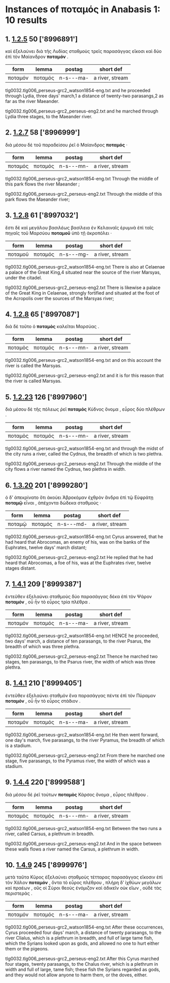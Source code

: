 # Instances of ποταμός in Anabasis 1: 10 results
## 1. [1.2.5](https://beyond-translation.perseus.org/reader/urn:cts:greekLit:tlg0032.tlg006.perseus-grc2:1.2.5?mode=syntax-trees) 50 ['8996891']
καὶ ἐξελαύνει διὰ τῆς Λυδίας σταθμοὺς τρεῖς παρασάγγας εἴκοσι καὶ δύο ἐπὶ τὸν Μαίανδρον **ποταμόν** . 

| form | lemma | postag | short def |
| --- | --- | --- | --- |
| ποταμόν | ποταμός | n-s---ma- | a river, stream |

tlg0032.tlg006_perseus-grc2_watson1854-eng.txt and he proceeded through  Lydia, three days' march,1 a distance of twenty-two parasangs,2 as far as the river Maeander. 

tlg0032.tlg006_perseus-grc2_perseus-eng2.txt and he marched through  Lydia  three stages, to the  Maeander  river. 

## 2. [1.2.7](https://beyond-translation.perseus.org/reader/urn:cts:greekLit:tlg0032.tlg006.perseus-grc2:1.2.7?mode=syntax-trees) 58 ['8996999']
διὰ μέσου δὲ τοῦ παραδείσου ῥεῖ ὁ Μαίανδρος **ποταμός** · 

| form | lemma | postag | short def |
| --- | --- | --- | --- |
| ποταμός | ποταμός | n-s---mn- | a river, stream |

tlg0032.tlg006_perseus-grc2_watson1854-eng.txt Through the middle of this park flows the river Maeander ; 

tlg0032.tlg006_perseus-grc2_perseus-eng2.txt Through the middle of this park flows the Maeander river; 

## 3. [1.2.8](https://beyond-translation.perseus.org/reader/urn:cts:greekLit:tlg0032.tlg006.perseus-grc2:1.2.8?mode=syntax-trees) 61 ['8997032']
ἔστι δὲ καὶ μεγάλου βασιλέως βασίλεια ἐν Κελαιναῖς ἐρυμνὰ ἐπὶ ταῖς πηγαῖς τοῦ Μαρσύου **ποταμοῦ** ὑπὸ τῇ ἀκροπόλει · 

| form | lemma | postag | short def |
| --- | --- | --- | --- |
| ποταμοῦ | ποταμός | n-s---mg- | a river, stream |

tlg0032.tlg006_perseus-grc2_watson1854-eng.txt There is also at Celaenae a palace of the Great King,4 situated near the source of the river Marsyas, under the citadel. 

tlg0032.tlg006_perseus-grc2_perseus-eng2.txt There is likewise a palace of the Great King in Celaenae, strongly fortified and situated at the foot of the Acropolis over the sources of the Marsyas river; 

## 4. [1.2.8](https://beyond-translation.perseus.org/reader/urn:cts:greekLit:tlg0032.tlg006.perseus-grc2:1.2.8?mode=syntax-trees) 65 ['8997087']
διὰ δὲ τοῦτο ὁ **ποταμὸς** καλεῖται Μαρσύας . 

| form | lemma | postag | short def |
| --- | --- | --- | --- |
| ποταμὸς | ποταμός | n-s---mn- | a river, stream |

tlg0032.tlg006_perseus-grc2_watson1854-eng.txt and on this account the river is called the Marsyas. 

tlg0032.tlg006_perseus-grc2_perseus-eng2.txt and it is for this reason that the river is called Marsyas. 

## 5. [1.2.23](https://beyond-translation.perseus.org/reader/urn:cts:greekLit:tlg0032.tlg006.perseus-grc2:1.2.23?mode=syntax-trees) 126 ['8997960']
διὰ μέσου δὲ τῆς πόλεως ῥεῖ **ποταμὸς** Κύδνος ὄνομα , εὖρος δύο πλέθρων . 

| form | lemma | postag | short def |
| --- | --- | --- | --- |
| ποταμὸς | ποταμός | n-s---mn- | a river, stream |

tlg0032.tlg006_perseus-grc2_watson1854-eng.txt and through the midst of the city runs a river, called the Cydnus, the breadth of which is two plethra. 

tlg0032.tlg006_perseus-grc2_perseus-eng2.txt Through the middle of the city flows a river named the Cydnus, two plethra in width. 

## 6. [1.3.20](https://beyond-translation.perseus.org/reader/urn:cts:greekLit:tlg0032.tlg006.perseus-grc2:1.3.20?mode=syntax-trees) 201 ['8999280']
ὁ δ’ ἀπεκρίνατο ὅτι ἀκούει Ἀβροκόμαν ἐχθρὸν ἄνδρα ἐπὶ τῷ Εὐφράτῃ **ποταμῷ** εἶναι , ἀπέχοντα δώδεκα σταθμούς · 

| form | lemma | postag | short def |
| --- | --- | --- | --- |
| ποταμῷ | ποταμός | n-s---md- | a river, stream |

tlg0032.tlg006_perseus-grc2_watson1854-eng.txt Cyrus answered, that he had heard that Abrocomas, an enemy of his, was on the banks of the Euphrates, twelve days' march distant; 

tlg0032.tlg006_perseus-grc2_perseus-eng2.txt He replied that he had heard that Abrocomas, a foe of his, was at the Euphrates river, twelve stages distant. 

## 7. [1.4.1](https://beyond-translation.perseus.org/reader/urn:cts:greekLit:tlg0032.tlg006.perseus-grc2:1.4.1?mode=syntax-trees) 209 ['8999387']
ἐντεῦθεν ἐξελαύνει σταθμοὺς δύο παρασάγγας δέκα ἐπὶ τὸν Ψάρον **ποταμόν** , οὗ ἦν τὸ εὖρος τρία πλέθρα . 

| form | lemma | postag | short def |
| --- | --- | --- | --- |
| ποταμόν | ποταμός | n-s---ma- | a river, stream |

tlg0032.tlg006_perseus-grc2_watson1854-eng.txt HENCE he proceeded, two days' march, a distance of ten parasangs, to the river Psarus, the breadth of which was three plethra. 

tlg0032.tlg006_perseus-grc2_perseus-eng2.txt Thence he marched two stages, ten parasangs, to the Psarus river, the width of which was three plethra. 

## 8. [1.4.1](https://beyond-translation.perseus.org/reader/urn:cts:greekLit:tlg0032.tlg006.perseus-grc2:1.4.1?mode=syntax-trees) 210 ['8999405']
ἐντεῦθεν ἐξελαύνει σταθμὸν ἕνα παρασάγγας πέντε ἐπὶ τὸν Πύραμον **ποταμόν** , οὗ ἦν τὸ εὖρος στάδιον . 

| form | lemma | postag | short def |
| --- | --- | --- | --- |
| ποταμόν | ποταμός | n-s---ma- | a river, stream |

tlg0032.tlg006_perseus-grc2_watson1854-eng.txt He then went forward, one day's march, five parasangs, to the river Pyramus, the breadth of which is a stadium. 

tlg0032.tlg006_perseus-grc2_perseus-eng2.txt From there he marched one stage, five parasangs, to the Pyramus river, the width of which was a stadium. 

## 9. [1.4.4](https://beyond-translation.perseus.org/reader/urn:cts:greekLit:tlg0032.tlg006.perseus-grc2:1.4.4?mode=syntax-trees) 220 ['8999588']
διὰ μέσου δὲ ῥεῖ τούτων **ποταμὸς** Κάρσος ὄνομα , εὖρος πλέθρου . 

| form | lemma | postag | short def |
| --- | --- | --- | --- |
| ποταμὸς | ποταμός | n-s---mn- | a river, stream |

tlg0032.tlg006_perseus-grc2_watson1854-eng.txt Between the two runs a river, called Carsus, a plethrum in breadth. 

tlg0032.tlg006_perseus-grc2_perseus-eng2.txt And in the space between these walls flows a river named the Carsus, a plethrum in width. 

## 10. [1.4.9](https://beyond-translation.perseus.org/reader/urn:cts:greekLit:tlg0032.tlg006.perseus-grc2:1.4.9?mode=syntax-trees) 245 ['8999976']
μετὰ ταῦτα Κῦρος ἐξελαύνει σταθμοὺς τέτταρας παρασάγγας εἴκοσιν ἐπὶ τὸν Χάλον **ποταμόν** , ὄντα τὸ εὖρος πλέθρου , πλήρη δ’ ἰχθύων μεγάλων καὶ πραέων , οὓς οἱ Σύροι θεοὺς ἐνόμιζον καὶ ἀδικεῖν οὐκ εἴων , οὐδὲ τὰς περιστεράς . 

| form | lemma | postag | short def |
| --- | --- | --- | --- |
| ποταμόν | ποταμός | n-s---ma- | a river, stream |

tlg0032.tlg006_perseus-grc2_watson1854-eng.txt After these occurrences, Cyrus proceeded four days' march, a distance of twenty parasangs, to the river Clialus, which is a plethrum in breadth, and full of large tame fish, which the Syrians looked upon as gods, and allowed no one to hurt either them or the pigeons. 

tlg0032.tlg006_perseus-grc2_perseus-eng2.txt After this  Cyrus  marched four stages, twenty parasangs, to the Chalus river, which is a plethrum in width and full of large, tame fish; these fish the Syrians regarded as gods, and they would not allow anyone to harm them, or the doves, either. 

